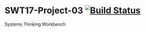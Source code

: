 # SWT17-Project-03 [![Build Status](https://travis-ci.org/HPI-SWA-Teaching/SWT17-Project-03.svg?branch=master)](https://travis-ci.org/HPI-SWA-Teaching/SWT17-Project-03)
Systems Thinking Workbench

